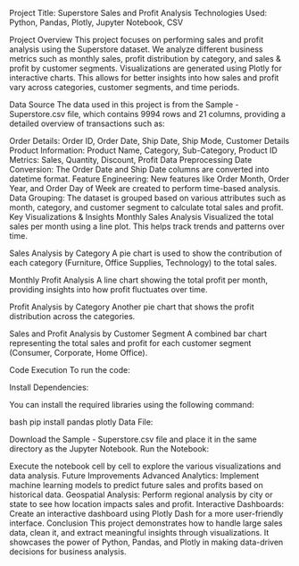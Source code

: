 Project Title: Superstore Sales and Profit Analysis
Technologies Used: Python, Pandas, Plotly, Jupyter Notebook, CSV

Project Overview
This project focuses on performing sales and profit analysis using the Superstore dataset. We analyze different business metrics such as monthly sales, profit distribution by category, and sales & profit by customer segments. Visualizations are generated using Plotly for interactive charts. This allows for better insights into how sales and profit vary across categories, customer segments, and time periods.

Data Source
The data used in this project is from the Sample - Superstore.csv file, which contains 9994 rows and 21 columns, providing a detailed overview of transactions such as:

Order Details: Order ID, Order Date, Ship Date, Ship Mode, Customer Details
Product Information: Product Name, Category, Sub-Category, Product ID
Metrics: Sales, Quantity, Discount, Profit
Data Preprocessing
Date Conversion: The Order Date and Ship Date columns are converted into datetime format.
Feature Engineering: New features like Order Month, Order Year, and Order Day of Week are created to perform time-based analysis.
Data Grouping: The dataset is grouped based on various attributes such as month, category, and customer segment to calculate total sales and profit.
Key Visualizations & Insights
Monthly Sales Analysis
Visualized the total sales per month using a line plot. This helps track trends and patterns over time.

Sales Analysis by Category
A pie chart is used to show the contribution of each category (Furniture, Office Supplies, Technology) to the total sales.

Monthly Profit Analysis
A line chart showing the total profit per month, providing insights into how profit fluctuates over time.

Profit Analysis by Category
Another pie chart that shows the profit distribution across the categories.

Sales and Profit Analysis by Customer Segment
A combined bar chart representing the total sales and profit for each customer segment (Consumer, Corporate, Home Office).

Code Execution
To run the code:

Install Dependencies:

You can install the required libraries using the following command:

bash
pip install pandas plotly
Data File:

Download the Sample - Superstore.csv file and place it in the same directory as the Jupyter Notebook.
Run the Notebook:

Execute the notebook cell by cell to explore the various visualizations and data analysis.
Future Improvements
Advanced Analytics: Implement machine learning models to predict future sales and profits based on historical data.
Geospatial Analysis: Perform regional analysis by city or state to see how location impacts sales and profit.
Interactive Dashboards: Create an interactive dashboard using Plotly Dash for a more user-friendly interface.
Conclusion
This project demonstrates how to handle large sales data, clean it, and extract meaningful insights through visualizations. It showcases the power of Python, Pandas, and Plotly in making data-driven decisions for business analysis.
